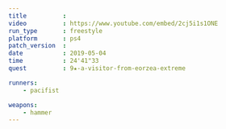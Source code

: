 ```yaml
---
title          :
video          : https://www.youtube.com/embed/2cj5i1s1ONE
run_type       : freestyle
platform       : ps4
patch_version  : 
date           : 2019-05-04
time           : 24'41"33
quest          : 9★-a-visitor-from-eorzea-extreme

runners:
    - pacifist

weapons:
    - hammer
---
```

